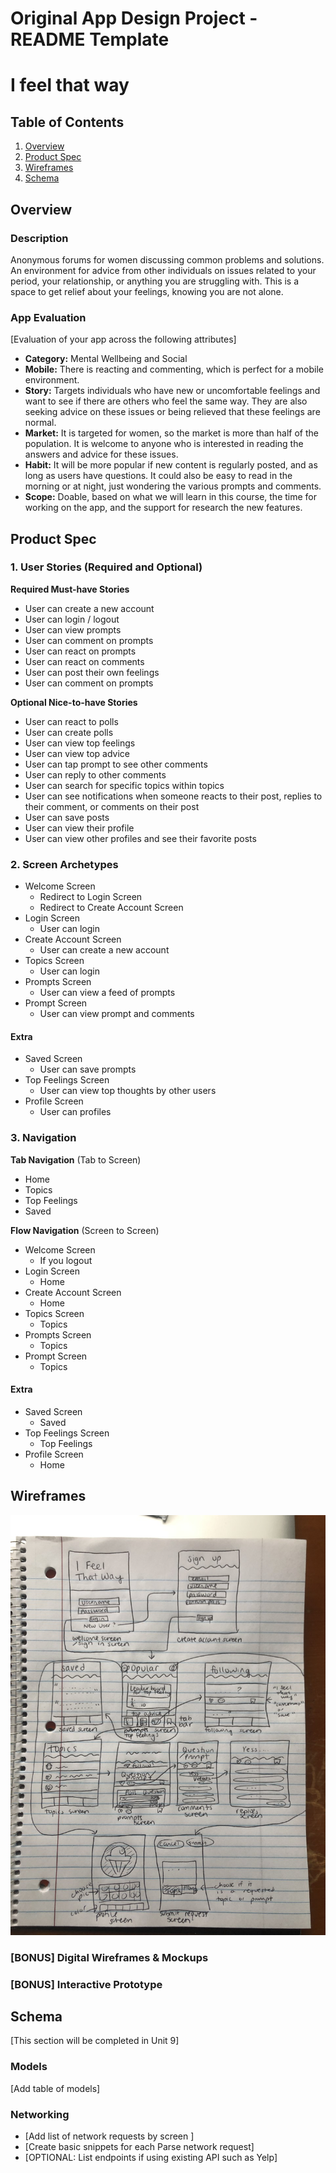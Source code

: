 Original App Design Project - README Template
===

# I feel that way

## Table of Contents
1. [Overview](#Overview)
1. [Product Spec](#Product-Spec)
1. [Wireframes](#Wireframes)
2. [Schema](#Schema)

## Overview
### Description
Anonymous forums for women discussing common problems and solutions. An environment for advice from other individuals on issues related to your period, your relationship, or anything you are struggling with. This is a space to get relief about your feelings, knowing you are not alone.

### App Evaluation
[Evaluation of your app across the following attributes]
- **Category:** Mental Wellbeing and Social
- **Mobile:** There is reacting and commenting, which is perfect for a mobile environment.
- **Story:** Targets individuals who have new or uncomfortable feelings and want to see if there are others who feel the same way. They are also seeking advice on these issues or being relieved that these feelings are normal.
- **Market:** It is targeted for women, so the market is more than half of the population. It is welcome to anyone who is interested in reading the answers and  advice for these issues.
- **Habit:** It will be more popular if new content is regularly posted, and as long as users have questions. It could also be easy to read in the morning or at night, just wondering the various prompts and comments.
- **Scope:** Doable, based on what we will learn in this course, the time for working on the app, and the support for research the new features.

## Product Spec

### 1. User Stories (Required and Optional)

**Required Must-have Stories**

* User can create a new account
* User can login / logout
* User can view prompts
* User can comment on prompts
* User can react on prompts
* User can react on comments
* User can post their own feelings
* User can comment on prompts

**Optional Nice-to-have Stories**

* User can react to polls
* User can create polls
* User can view top feelings
* User can view top advice
* User can tap prompt to see other comments
* User can reply to other comments
* User can search for specific topics within topics
* User can see notifications when someone reacts to their post, replies to their comment, or comments on their post
* User can save posts
* User can view their profile 
* User can view other profiles and see their favorite posts

### 2. Screen Archetypes

* Welcome Screen
   * Redirect to Login Screen
   * Redirect to Create Account Screen
* Login Screen
   * User can login
* Create Account Screen
   * User can create a new account
* Topics Screen
   * User can login
* Prompts Screen
   * User can view a feed of prompts
* Prompt Screen
   * User can view prompt and comments
#### Extra
* Saved Screen
   * User can save prompts
* Top Feelings Screen
   * User can view top thoughts by other users
* Profile Screen
   * User can profiles

### 3. Navigation

**Tab Navigation** (Tab to Screen)

* Home
* Topics
* Top Feelings
* Saved

**Flow Navigation** (Screen to Screen)

* Welcome Screen
   * If you logout
* Login Screen
   * Home
* Create Account Screen
   * Home
* Topics Screen
   * Topics
* Prompts Screen
   * Topics
* Prompt Screen
   * Topics
#### Extra
* Saved Screen
   * Saved
* Top Feelings Screen
   * Top Feelings
* Profile Screen
    * Home

## Wireframes
<img src="https://github.com/jdimonte/IFeelThatWay/blob/main/wireframe.jpeg" width=600>

### [BONUS] Digital Wireframes & Mockups

### [BONUS] Interactive Prototype

## Schema 
[This section will be completed in Unit 9]
### Models
[Add table of models]
### Networking
- [Add list of network requests by screen ]
- [Create basic snippets for each Parse network request]
- [OPTIONAL: List endpoints if using existing API such as Yelp]
